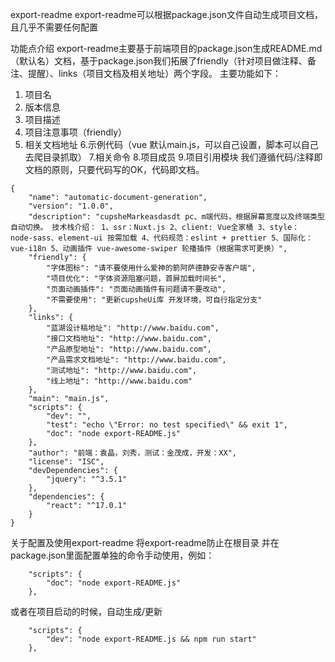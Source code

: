 export-readme
export-readme可以根据package.json文件自动生成项目文档，且几乎不需要任何配置

功能点介绍
export-readme主要基于前端项目的package.json生成README.md（默认名）文档，基于package.json我们拓展了friendly（针对项目做注释、备注、提醒）、links（项目文档及相关地址）两个字段。
主要功能如下：
1. 项目名
2. 版本信息
3. 项目描述
4. 项目注意事项（friendly）
5. 相关文档地址
6.示例代码（vue 默认main.js，可以自己设置，脚本可以自己去爬目录抓取）
7.相关命令
8.项目成员
9.项目引用模块
我们遵循代码/注释即文档的原则，只要代码写的OK，代码即文档。
```
{
    "name": "automatic-document-generation",
    "version": "1.0.0",
    "description": "cupsheMarkeasdasdt pc、m端代码，根据屏幕宽度以及终端类型自动切换。 技术栈介绍： 1、ssr：Nuxt.js 2、client: Vue全家桶 3、style： node-sass、element-ui 按需加载 4、代码规范：eslint + prettier 5、国际化：vue-i18n 5、动画插件 vue-awesome-swiper 轮播插件（根据需求可更换）",
    "friendly": {
        "字体图标": "请不要使用什么爱神的箭阿萨德静安寺客户端",
        "项目优化": "字体资源阻塞问题，首屏加载时间长",
        "页面动画插件": "页面动画插件有问题请不要改动",
        "不需要使用": "更新cupsheUi库 开发环境，可自行指定分支"
    },
    "links": {
        "蓝湖设计稿地址": "http://www.baidu.com",
        "接口文档地址": "http://www.baidu.com",
        "产品原型地址": "http://www.baidu.com",
        "产品需求文档地址": "http://www.baidu.com",
        "测试地址": "http://www.baidu.com",
        "线上地址": "http://www.baidu.com"
    },
    "main": "main.js",
    "scripts": {
        "dev": "",
        "test": "echo \"Error: no test specified\" && exit 1",
        "doc": "node export-README.js"
    },
    "author": "前端：袁晶，刘秀，测试：金茂成，开发：XX",
    "license": "ISC",
    "devDependencies": {
        "jquery": "^3.5.1"
    },
    "dependencies": {
        "react": "^17.0.1"
    }
}

```
 关于配置及使用export-readme
将export-readme防止在根目录
并在package.json里面配置单独的命令手动使用，例如：
```
    "scripts": {
        "doc": "node export-README.js"
    },

 ```
或者在项目启动的时候，自动生成/更新
```
    "scripts": {
        "dev": "node export-README.js && npm run start"
    },
```
